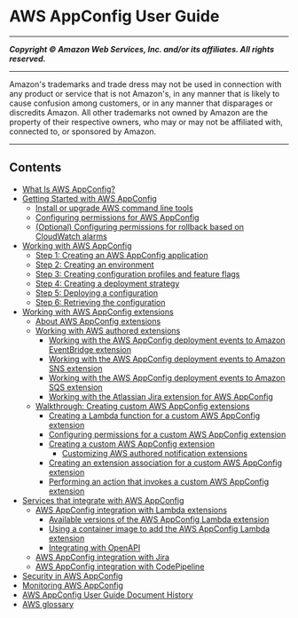 # AWS AppConfig User Guide

-----
*****Copyright &copy; Amazon Web Services, Inc. and/or its affiliates. All rights reserved.*****

-----
Amazon's trademarks and trade dress may not be used in 
     connection with any product or service that is not Amazon's, 
     in any manner that is likely to cause confusion among customers, 
     or in any manner that disparages or discredits Amazon. All other 
     trademarks not owned by Amazon are the property of their respective
     owners, who may or may not be affiliated with, connected to, or 
     sponsored by Amazon.

-----
## Contents
+ [What Is AWS AppConfig?](what-is-appconfig.md)
+ [Getting Started with AWS AppConfig](getting-started-with-appconfig.md)
   + [Install or upgrade AWS command line tools](getting-started-cli.md)
   + [Configuring permissions for AWS AppConfig](getting-started-with-appconfig-permissions.md)
   + [(Optional) Configuring permissions for rollback based on CloudWatch alarms](getting-started-with-appconfig-cloudwatch-alarms-permissions.md)
+ [Working with AWS AppConfig](appconfig-working.md)
   + [Step 1: Creating an AWS AppConfig application](appconfig-creating-application.md)
   + [Step 2: Creating an environment](appconfig-creating-environment.md)
   + [Step 3: Creating configuration profiles and feature flags](appconfig-creating-configuration-and-profile.md)
   + [Step 4: Creating a deployment strategy](appconfig-creating-deployment-strategy.md)
   + [Step 5: Deploying a configuration](appconfig-deploying.md)
   + [Step 6: Retrieving the configuration](appconfig-retrieving-the-configuration.md)
+ [Working with AWS AppConfig extensions](working-with-appconfig-extensions.md)
   + [About AWS AppConfig extensions](working-with-appconfig-extensions-about.md)
   + [Working with AWS authored extensions](working-with-appconfig-extensions-about-predefined.md)
      + [Working with the AWS AppConfig deployment events to Amazon EventBridge extension](working-with-appconfig-extensions-about-predefined-notification-eventbridge.md)
      + [Working with the AWS AppConfig deployment events to Amazon SNS extension](working-with-appconfig-extensions-about-predefined-notification-sns.md)
      + [Working with the AWS AppConfig deployment events to Amazon SQS extension](working-with-appconfig-extensions-about-predefined-notification-sqs.md)
      + [Working with the Atlassian Jira extension for AWS AppConfig](working-with-appconfig-extensions-about-jira.md)
   + [Walkthrough: Creating custom AWS AppConfig extensions](working-with-appconfig-extensions-creating-custom.md)
      + [Creating a Lambda function for a custom AWS AppConfig extension](working-with-appconfig-extensions-creating-custom-lambda.md)
      + [Configuring permissions for a custom AWS AppConfig extension](working-with-appconfig-extensions-creating-custom-permissions.md)
      + [Creating a custom AWS AppConfig extension](working-with-appconfig-extensions-creating-custom-extensions.md)
         + [Customizing AWS authored notification extensions](working-with-appconfig-extensions-creating-custom-notification.md)
      + [Creating an extension association for a custom AWS AppConfig extension](working-with-appconfig-extensions-creating-custom-association.md)
      + [Performing an action that invokes a custom AWS AppConfig extension](working-with-appconfig-extensions-creating-custom-invoke.md)
+ [Services that integrate with AWS AppConfig](appconfig-integration.md)
   + [AWS AppConfig integration with Lambda extensions](appconfig-integration-lambda-extensions.md)
      + [Available versions of the AWS AppConfig Lambda extension](appconfig-integration-lambda-extensions-versions.md)
      + [Using a container image to add the AWS AppConfig Lambda extension](appconfig-integration-lambda-extensions-container-image.md)
      + [Integrating with OpenAPI](appconfig-integration-lambda-extensions-OpenAPI.md)
   + [AWS AppConfig integration with Jira](appconfig-integration-ref-jira.md)
   + [AWS AppConfig integration with CodePipeline](appconfig-integration-codepipeline.md)
+ [Security in AWS AppConfig](appconfig-security.md)
+ [Monitoring AWS AppConfig](appconfig-monitoring.md)
+ [AWS AppConfig User Guide Document History](doc-history.md)
+ [AWS glossary](glossary.md)